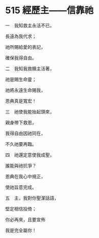 # 515 經歷主——信靠祂

一　我知救主永活不已，

長遠為我代求；

祂所賜給愛的表記，

確保我得自由。

二　我知我救贖主活著，

祂是賜生命靈；

祂將永遠生命賜我，

恩典真是寬宏！

三　祂使我能抬起頭來，

親身帶下救恩，

我得自由因祂同在，

不久祂要再臨。

四　祂還定意使我成聖，

誰能與祂抗爭？

恩典在我心中規正，

使祂旨意完成。

五　主，我對你聖潔話語，

堅定相信投倚；

你必再來，且要宣佈

我是完全屬你！

